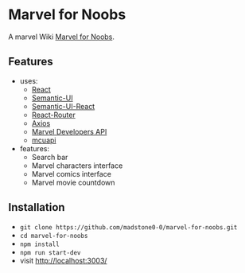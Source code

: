 # Marvel for Noobs

A marvel Wiki [Marvel for Noobs](https://marvel-for-noobs.surge.sh/).


## Features
- uses:
  	-  [React](https://reactjs.org/)
	-  [Semantic-UI](https://semantic-ui.com/)
	-  [Semantic-UI-React](https://github.com/Semantic-Org/Semantic-UI-React)
	-  [React-Router](https://reactrouter.com/en/main)
	-  [Axios](https://axios-http.com/)
	-  [Marvel Developers API](https://developer.marvel.com/)
	-  [mcuapi](https://github.com/AugustoMarcelo/mcuapi)
- features:
	- Search bar
	- Marvel characters interface
	- Marvel comics interface
	- Marvel movie countdown

## Installation
- `git clone https://github.com/madstone0-0/marvel-for-noobs.git`
- `cd marvel-for-noobs`
- `npm install`
- `npm run start-dev`
- visit <http://localhost:3003/>
